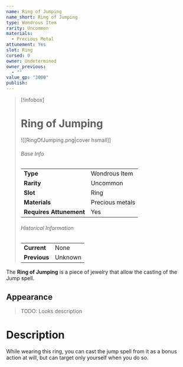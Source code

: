 ```yaml
---
name: Ring of Jumping
name_short: Ring of Jumping
type: Wondrous Item
rarity: Uncommon
materials:
  - Precious Metal
attunement: Yes
slot: Ring
cursed: 0
owner: Undetermined
owner_previous:
  - ""
value_gp: "3000"
publish:
---
```

> [!infobox]  
> # Ring of Jumping
> ![[RingOfJumping.png|cover hsmall]]
> ###### Base Info
> | | |
> |---|---|
> | **Type** | Wondrous Item |
> | **Rarity** | Uncommon |
> | **Slot** | Ring |
> | **Materials** | Precious metals |
> | **Requires Attunement** | Yes |
> ###### Historical Information
> | | |
> |---|---|
> | **Current** | None |
> | **Previous** | Unknown |

The **Ring of Jumping** is a piece of jewelry that allow the casting of the Jump spell.
## Appearance
>TODO: Looks description
# Description
While wearing this ring, you can cast the jump spell from it as a bonus action at will, but can target only yourself when you do so.